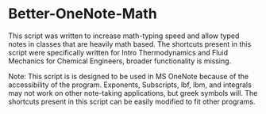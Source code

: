 # Better-OneNote-Math
This script was written to increase math-typing speed and allow typed notes in classes that are heavily math based.
The shortcuts present in this script were specifically written for Intro Thermodynamics and Fluid Mechanics for Chemical Engineers, broader functionality is missing.

Note:
  This script is is designed to be used in MS OneNote because of the accessibility of the program. 
  Exponents, Subscripts, lbf, lbm, and integrals may not work on other note-taking applications, but greek symbols will. 
  The shortcuts present in this script can be easily modified to fit other programs. 
